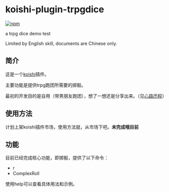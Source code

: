 # koishi-plugin-trpgdice

[![npm](https://img.shields.io/npm/v/koishi-plugin-trpgdice?style=flat-square)](https://www.npmjs.com/package/koishi-plugin-trpgdice)

a trpg dice demo test

Limited by English skill, documents are Chinese only.

## 简介

这是一个[koishi](https://github.com/koishijs/koishi)插件。

主要功能是提供trpg跑团所需要的掷骰。

最初的开发目的是自用（带男朋友跑团），想了一想还是分享出来。（见[心路历程](%E5%BF%83%E8%B7%AF%E5%8E%86%E7%A8%8B.md)）

## 使用方法

计划上架koishi插件市场，使用方法就，从市场下吧。**未完成哦目前**

## 功能

目前已经完成核心功能，即掷骰，提供了以下命令：

- r
- ComplexRoll

使用help可以查看具体用法和示例。













